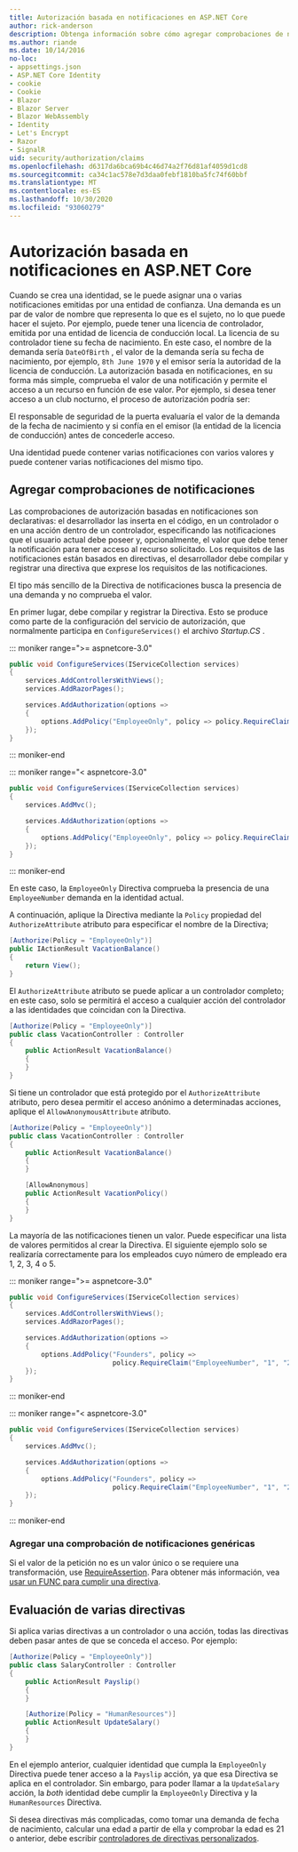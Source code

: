 ```yaml
---
title: Autorización basada en notificaciones en ASP.NET Core
author: rick-anderson
description: Obtenga información sobre cómo agregar comprobaciones de notificaciones para la autorización en una aplicación ASP.NET Core.
ms.author: riande
ms.date: 10/14/2016
no-loc:
- appsettings.json
- ASP.NET Core Identity
- cookie
- Cookie
- Blazor
- Blazor Server
- Blazor WebAssembly
- Identity
- Let's Encrypt
- Razor
- SignalR
uid: security/authorization/claims
ms.openlocfilehash: d6317da6bca69b4c46d74a2f76d81af4059d1cd8
ms.sourcegitcommit: ca34c1ac578e7d3daa0febf1810ba5fc74f60bbf
ms.translationtype: MT
ms.contentlocale: es-ES
ms.lasthandoff: 10/30/2020
ms.locfileid: "93060279"
---
```

# <a name="claims-based-authorization-in-aspnet-core"></a>Autorización basada en notificaciones en ASP.NET Core

<a name="security-authorization-claims-based"></a>

Cuando se crea una identidad, se le puede asignar una o varias notificaciones emitidas por una entidad de confianza. Una demanda es un par de valor de nombre que representa lo que es el sujeto, no lo que puede hacer el sujeto. Por ejemplo, puede tener una licencia de controlador, emitida por una entidad de licencia de conducción local. La licencia de su controlador tiene su fecha de nacimiento. En este caso, el nombre de la demanda sería `DateOfBirth` , el valor de la demanda sería su fecha de nacimiento, por ejemplo, `8th June 1970` y el emisor sería la autoridad de la licencia de conducción. La autorización basada en notificaciones, en su forma más simple, comprueba el valor de una notificación y permite el acceso a un recurso en función de ese valor. Por ejemplo, si desea tener acceso a un club nocturno, el proceso de autorización podría ser:

El responsable de seguridad de la puerta evaluaría el valor de la demanda de la fecha de nacimiento y si confía en el emisor (la entidad de la licencia de conducción) antes de concederle acceso.

Una identidad puede contener varias notificaciones con varios valores y puede contener varias notificaciones del mismo tipo.

## <a name="adding-claims-checks"></a>Agregar comprobaciones de notificaciones

Las comprobaciones de autorización basadas en notificaciones son declarativas: el desarrollador las inserta en el código, en un controlador o en una acción dentro de un controlador, especificando las notificaciones que el usuario actual debe poseer y, opcionalmente, el valor que debe tener la notificación para tener acceso al recurso solicitado. Los requisitos de las notificaciones están basados en directivas, el desarrollador debe compilar y registrar una directiva que exprese los requisitos de las notificaciones.

El tipo más sencillo de la Directiva de notificaciones busca la presencia de una demanda y no comprueba el valor.

En primer lugar, debe compilar y registrar la Directiva. Esto se produce como parte de la configuración del servicio de autorización, que normalmente participa en `ConfigureServices()` el archivo *Startup.CS* .

::: moniker range=">= aspnetcore-3.0"

```csharp
public void ConfigureServices(IServiceCollection services)
{
    services.AddControllersWithViews();
    services.AddRazorPages();

    services.AddAuthorization(options =>
    {
        options.AddPolicy("EmployeeOnly", policy => policy.RequireClaim("EmployeeNumber"));
    });
}
```

::: moniker-end

::: moniker range="< aspnetcore-3.0"

```csharp
public void ConfigureServices(IServiceCollection services)
{
    services.AddMvc();

    services.AddAuthorization(options =>
    {
        options.AddPolicy("EmployeeOnly", policy => policy.RequireClaim("EmployeeNumber"));
    });
}
```

::: moniker-end

En este caso, la `EmployeeOnly` Directiva comprueba la presencia de una `EmployeeNumber` demanda en la identidad actual.

A continuación, aplique la Directiva mediante la `Policy` propiedad del `AuthorizeAttribute` atributo para especificar el nombre de la Directiva;

```csharp
[Authorize(Policy = "EmployeeOnly")]
public IActionResult VacationBalance()
{
    return View();
}
```

El `AuthorizeAttribute` atributo se puede aplicar a un controlador completo; en este caso, solo se permitirá el acceso a cualquier acción del controlador a las identidades que coincidan con la Directiva.

```csharp
[Authorize(Policy = "EmployeeOnly")]
public class VacationController : Controller
{
    public ActionResult VacationBalance()
    {
    }
}
```

Si tiene un controlador que está protegido por el `AuthorizeAttribute` atributo, pero desea permitir el acceso anónimo a determinadas acciones, aplique el `AllowAnonymousAttribute` atributo.

```csharp
[Authorize(Policy = "EmployeeOnly")]
public class VacationController : Controller
{
    public ActionResult VacationBalance()
    {
    }

    [AllowAnonymous]
    public ActionResult VacationPolicy()
    {
    }
}
```

La mayoría de las notificaciones tienen un valor. Puede especificar una lista de valores permitidos al crear la Directiva. El siguiente ejemplo solo se realizaría correctamente para los empleados cuyo número de empleado era 1, 2, 3, 4 o 5.

::: moniker range=">= aspnetcore-3.0"

```csharp
public void ConfigureServices(IServiceCollection services)
{
    services.AddControllersWithViews();
    services.AddRazorPages();

    services.AddAuthorization(options =>
    {
        options.AddPolicy("Founders", policy =>
                          policy.RequireClaim("EmployeeNumber", "1", "2", "3", "4", "5"));
    });
}
```

::: moniker-end

::: moniker range="< aspnetcore-3.0"

```csharp
public void ConfigureServices(IServiceCollection services)
{
    services.AddMvc();

    services.AddAuthorization(options =>
    {
        options.AddPolicy("Founders", policy =>
                          policy.RequireClaim("EmployeeNumber", "1", "2", "3", "4", "5"));
    });
}
```

::: moniker-end
### <a name="add-a-generic-claim-check"></a>Agregar una comprobación de notificaciones genéricas

Si el valor de la petición no es un valor único o se requiere una transformación, use [RequireAssertion](/dotnet/api/microsoft.aspnetcore.authorization.authorizationpolicybuilder.requireassertion). Para obtener más información, vea [usar un FUNC para cumplir una directiva](xref:security/authorization/policies#use-a-func-to-fulfill-a-policy).

## <a name="multiple-policy-evaluation"></a>Evaluación de varias directivas

Si aplica varias directivas a un controlador o una acción, todas las directivas deben pasar antes de que se conceda el acceso. Por ejemplo:

```csharp
[Authorize(Policy = "EmployeeOnly")]
public class SalaryController : Controller
{
    public ActionResult Payslip()
    {
    }

    [Authorize(Policy = "HumanResources")]
    public ActionResult UpdateSalary()
    {
    }
}
```

En el ejemplo anterior, cualquier identidad que cumpla la `EmployeeOnly` Directiva puede tener acceso a la `Payslip` acción, ya que esa Directiva se aplica en el controlador. Sin embargo, para poder llamar a la `UpdateSalary` acción, la *both* identidad debe cumplir la `EmployeeOnly` Directiva y la `HumanResources` Directiva.

Si desea directivas más complicadas, como tomar una demanda de fecha de nacimiento, calcular una edad a partir de ella y comprobar la edad es 21 o anterior, debe escribir [controladores de directivas personalizados](xref:security/authorization/policies).
